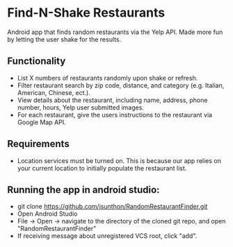 # Find-N-Shake Restaurants
Android app that finds random restaurants via the Yelp API. Made more fun by letting the user shake for the results.

## Functionality
* List X numbers of restaurants randomly upon shake or refresh.
* Filter restaurant search by zip code, distance, and category (e.g. Italian, American, Chinese, ect.).
* View details about the restaurant, including name, address, phone number, hours, Yelp user submitted images.
* For each restaurant, give the users instructions to the restaurant via Google Map API.

## Requirements
* Location services must be turned on. This is because our app relies on your current location to initially populate the restaurant list.

## Running the app in android studio:
* git clone https://github.com/jsunthon/RandomRestaurantFinder.git
* Open Android Studio
* File -> Open -> navigate to the directory of the cloned git repo, and open "RandomRestaurantFinder"
* If receiving message about unregistered VCS root, click "add".
